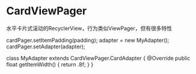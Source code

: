 # CardViewPager
水平卡片式滚动的RecyclerView，行为类似ViewPager，但有很多特性




cardPager.setItemPadding(padding);
adapter = new MyAdapter();
cardPager.setAdapter(adapter);

class MyAdapter extends CardViewPager.CardAdapter {
  @Override
  public float getItemWidth() {
    return .8f;
  }
}
